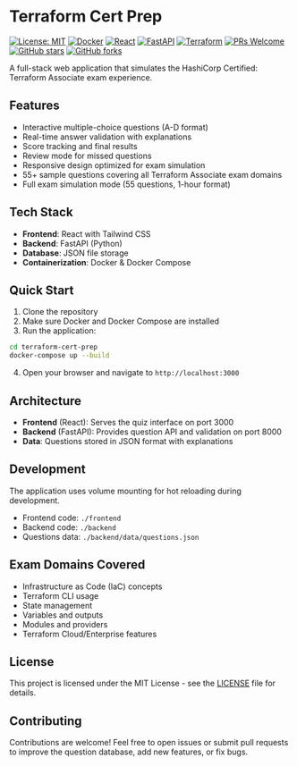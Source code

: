 # Terraform Cert Prep

[![License: MIT](https://img.shields.io/badge/License-MIT-yellow.svg)](https://opensource.org/licenses/MIT)
[![Docker](https://img.shields.io/badge/Docker-Compose-blue.svg)](https://docs.docker.com/compose/)
[![React](https://img.shields.io/badge/React-18-61dafb.svg)](https://reactjs.org/)
[![FastAPI](https://img.shields.io/badge/FastAPI-Python-009688.svg)](https://fastapi.tiangolo.com/)
[![Terraform](https://img.shields.io/badge/Terraform-Associate-623ce4.svg)](https://www.hashicorp.com/certification/terraform-associate)
[![PRs Welcome](https://img.shields.io/badge/PRs-welcome-brightgreen.svg)](http://makeapullrequest.com)
[![GitHub stars](https://img.shields.io/github/stars/amar-r/terraform-cert-prep.svg)](https://github.com/amar-r/terraform-cert-prep/stargazers)
[![GitHub forks](https://img.shields.io/github/forks/amar-r/terraform-cert-prep.svg)](https://github.com/amar-r/terraform-cert-prep/network)

A full-stack web application that simulates the HashiCorp Certified: Terraform Associate exam experience.

## Features

- Interactive multiple-choice questions (A-D format)
- Real-time answer validation with explanations
- Score tracking and final results
- Review mode for missed questions
- Responsive design optimized for exam simulation
- 55+ sample questions covering all Terraform Associate exam domains
- Full exam simulation mode (55 questions, 1-hour format)

## Tech Stack

- **Frontend**: React with Tailwind CSS
- **Backend**: FastAPI (Python)
- **Database**: JSON file storage
- **Containerization**: Docker & Docker Compose

## Quick Start

1. Clone the repository
2. Make sure Docker and Docker Compose are installed
3. Run the application:

```bash
cd terraform-cert-prep
docker-compose up --build
```

4. Open your browser and navigate to `http://localhost:3000`

## Architecture

- **Frontend** (React): Serves the quiz interface on port 3000
- **Backend** (FastAPI): Provides question API and validation on port 8000
- **Data**: Questions stored in JSON format with explanations

## Development

The application uses volume mounting for hot reloading during development.

- Frontend code: `./frontend`
- Backend code: `./backend`
- Questions data: `./backend/data/questions.json`

## Exam Domains Covered

- Infrastructure as Code (IaC) concepts
- Terraform CLI usage
- State management
- Variables and outputs
- Modules and providers
- Terraform Cloud/Enterprise features

## License

This project is licensed under the MIT License - see the [LICENSE](LICENSE) file for details.

## Contributing

Contributions are welcome! Feel free to open issues or submit pull requests to improve the question database, add new features, or fix bugs. 